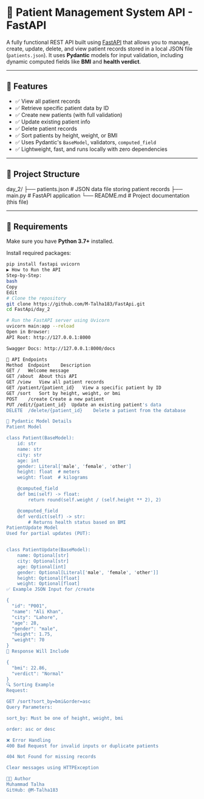 # 🏥 Patient Management System API - FastAPI

A fully functional REST API built using [FastAPI](https://fastapi.tiangolo.com/) that allows you to manage, create, update, delete, and view patient records stored in a local JSON file (`patients.json`). It uses **Pydantic** models for input validation, including dynamic computed fields like **BMI** and **health verdict**.

---

## 🚀 Features

- ✅ View all patient records
- ✅ Retrieve specific patient data by ID
- ✅ Create new patients (with full validation)
- ✅ Update existing patient info
- ✅ Delete patient records
- ✅ Sort patients by height, weight, or BMI
- ✅ Uses Pydantic's `BaseModel`, validators, `computed_field`
- ✅ Lightweight, fast, and runs locally with zero dependencies

---

## 📁 Project Structure

day_2/
├── patients.json # JSON data file storing patient records
├── main.py # FastAPI application
└── README.md # Project documentation (this file)



---

## 🧪 Requirements

Make sure you have **Python 3.7+** installed.

Install required packages:

```bash
pip install fastapi uvicorn
▶️ How to Run the API
Step-by-Step:
bash
Copy
Edit
# Clone the repository
git clone https://github.com/M-Talha183/FastApi.git
cd FastApi/day_2

# Run the FastAPI server using Uvicorn
uvicorn main:app --reload
Open in Browser:
API Root: http://127.0.0.1:8000

Swagger Docs: http://127.0.0.1:8000/docs

📌 API Endpoints
Method	Endpoint	Description
GET	/	Welcome message
GET	/about	About this API
GET	/view	View all patient records
GET	/patient/{patient_id}	View a specific patient by ID
GET	/sort	Sort by height, weight, or bmi
POST	/create	Create a new patient
PUT	/edit/{patient_id}	Update an existing patient's data
DELETE	/delete/{patient_id}	Delete a patient from the database

🧠 Pydantic Model Details
Patient Model

class Patient(BaseModel):
    id: str
    name: str
    city: str
    age: int
    gender: Literal['male', 'female', 'other']
    height: float  # meters
    weight: float  # kilograms

    @computed_field
    def bmi(self) -> float:
        return round(self.weight / (self.height ** 2), 2)

    @computed_field
    def verdict(self) -> str:
        # Returns health status based on BMI
PatientUpdate Model
Used for partial updates (PUT):


class PatientUpdate(BaseModel):
    name: Optional[str]
    city: Optional[str]
    age: Optional[int]
    gender: Optional[Literal['male', 'female', 'other']]
    height: Optional[float]
    weight: Optional[float]
✅ Example JSON Input for /create

{
  "id": "P001",
  "name": "Ali Khan",
  "city": "Lahore",
  "age": 28,
  "gender": "male",
  "height": 1.75,
  "weight": 70
}
🧠 Response Will Include

{
  "bmi": 22.86,
  "verdict": "Normal"
}
🔍 Sorting Example
Request:

GET /sort?sort_by=bmi&order=asc
Query Parameters:

sort_by: Must be one of height, weight, bmi

order: asc or desc

❌ Error Handling
400 Bad Request for invalid inputs or duplicate patients

404 Not Found for missing records

Clear messages using HTTPException

🧑‍💻 Author
Muhammad Talha
GitHub: @M-Talha183
